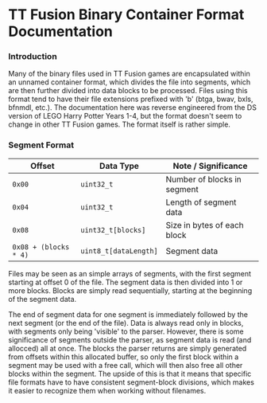 # TT Fusion Binary Container Format Documentation
### Introduction
Many of the binary files used in TT Fusion games are encapsulated within an unnamed container format, which divides the file into segments, which are then further divided into data blocks to be processed. Files using this format tend to have their file extensions prefixed with 'b' (btga, bwav, bxls, bfnmdl, etc.). The documentation here was reverse engineered from the DS version of LEGO Harry Potter Years 1-4, but the format doesn't seem to change in other TT Fusion games. The format itself is rather simple.
### Segment Format
| Offset                | Data Type            | Note / Significance |
| --------------------- | -------------------- | ------------------- |
| `0x00`                | `uint32_t`           | Number of blocks in segment |
| `0x04`                | `uint32_t`           | Length of segment data      |
| `0x08`                | `uint32_t[blocks]`   | Size in bytes of each block |
| `0x08 + (blocks * 4)` | `uint8_t[dataLength]`| Segment data                |

Files may be seen as an simple arrays of segments, with the first segment starting at offset 0 of the file. The segment data is then divided into 1 or more blocks. Blocks are simply read sequentially, starting at the beginning of the segment data. 

The end of segment data for one segment is immediately followed by the next segment (or the end of the file). Data is always read only in blocks, with segments only being 'visible' to the parser. However, there is some significance of segments outside the parser, as segment data is read (and allocced) all at once. The blocks the parser returns are simply generated from offsets within this allocated buffer, so only the first block within a segment may be used with a free call, which will then also free all other blocks within the segment. The upside of this is that it means that specific file formats have to have consistent segment-block divisions, which makes it easier to recognize them when working without filenames. 
